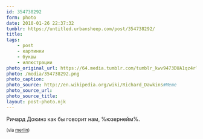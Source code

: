 ```yaml
---
id: 354738292
form: photo
date: 2010-01-26 22:37:32
tumblr: https://untitled.urbansheep.com/post/354738292/
title:
tags:
    - post
    - картинки
    - буквы
    - иллюстрации
photo_original_url: https://64.media.tumblr.com/tumblr_kwv9473DUA1qz4rlzo1_500.png
photo: /media/354738292.png
photo_caption: 
photo_source: http://en.wikipedia.org/wiki/Richard_Dawkins#Meme
photo_source_url:
photo_source_title:
layout: post-photo.njk
---
```


<p>Ричард Докинз как бы говорит нам, %юзернейм%.</p>
<p><small>(via <a href="http://www.kungfugrippe.com/post/354642878/meme">merlin</a>)</small></p>
